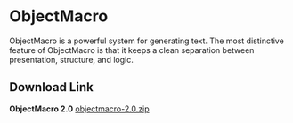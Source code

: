 ---
---
# ObjectMacro

ObjectMacro is a powerful system for generating text. The most distinctive feature of ObjectMacro is that it keeps a clean separation between presentation, structure, and logic.


## Download Link

**ObjectMacro 2.0** [objectmacro-2.0.zip](https://downloads.sourceforge.net/sablecc/objectmacro-2.0.zip)
